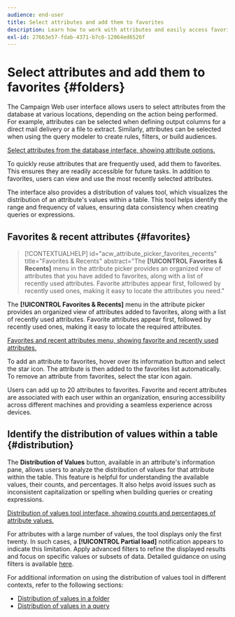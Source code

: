 ```yaml
---
audience: end-user
title: Select attributes and add them to favorites
description: Learn how to work with attributes and easily access favorite and recently used attributes.
exl-id: 27663e57-fdab-4371-b7c6-12064ed6526f
---
```

# Select attributes and add them to favorites {#folders}

The Campaign Web user interface allows users to select attributes from the database at various locations, depending on the action being performed. For example, attributes can be selected when defining output columns for a direct mail delivery or a file to extract. Similarly, attributes can be selected when using the query modeler to create rules, filters, or build audiences.

[Select attributes from the database interface, showing attribute options.](![](assets/attributes-list.png))

To quickly reuse attributes that are frequently used, add them to favorites. This ensures they are readily accessible for future tasks. In addition to favorites, users can view and use the most recently selected attributes.

The interface also provides a distribution of values tool, which visualizes the distribution of an attribute's values within a table. This tool helps identify the range and frequency of values, ensuring data consistency when creating queries or expressions.

## Favorites & recent attributes {#favorites}

>[!CONTEXTUALHELP]
>id="acw_attribute_picker_favorites_recents"
>title="Favorites & Recents"
>abstract="The **[!UICONTROL Favorites & Recents]** menu in the attribute picker provides an organized view of attributes that you have added to favorites, along with a list of recently used attributes. Favorite attributes appear first, followed by recently used ones, making it easy to locate the attributes you need."

The **[!UICONTROL Favorites & Recents]** menu in the attribute picker provides an organized view of attributes added to favorites, along with a list of recently used attributes. Favorite attributes appear first, followed by recently used ones, making it easy to locate the required attributes.

[Favorites and recent attributes menu, showing favorite and recently used attributes.](![](assets/attributes-favorites.png))

To add an attribute to favorites, hover over its information button and select the star icon. The attribute is then added to the favorites list automatically. To remove an attribute from favorites, select the star icon again.

Users can add up to 20 attributes to favorites. Favorite and recent attributes are associated with each user within an organization, ensuring accessibility across different machines and providing a seamless experience across devices.

## Identify the distribution of values within a table {#distribution}

The **Distribution of Values** button, available in an attribute's information pane, allows users to analyze the distribution of values for that attribute within the table. This feature is helpful for understanding the available values, their counts, and percentages. It also helps avoid issues such as inconsistent capitalization or spelling when building queries or creating expressions.

[Distribution of values tool interface, showing counts and percentages of attribute values.](![](assets/attributes-distribution-values.png))

For attributes with a large number of values, the tool displays only the first twenty. In such cases, a **[!UICONTROL Partial load]** notification appears to indicate this limitation. Apply advanced filters to refine the displayed results and focus on specific values or subsets of data. Detailed guidance on using filters is available [here](../get-started/work-with-folders.md#filter-the-values).

For additional information on using the distribution of values tool in different contexts, refer to the following sections:

* [Distribution of values in a folder](../get-started/work-with-folders.md##distribution-values-folder)
* [Distribution of values in a query](../query/build-query.md#distribution-values-query)